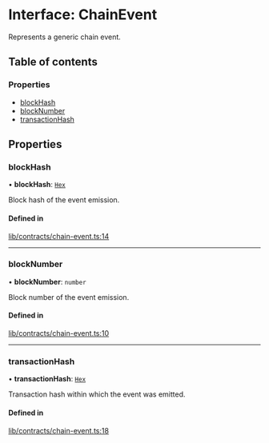 # Interface: ChainEvent

Represents a generic chain event.

## Table of contents

### Properties

- [blockHash](ChainEvent.md#blockhash)
- [blockNumber](ChainEvent.md#blocknumber)
- [transactionHash](ChainEvent.md#transactionhash)

## Properties

### blockHash

• **blockHash**: [`Hex`](../classes/Hex.md)

Block hash of the event emission.

#### Defined in

[lib/contracts/chain-event.ts:14](https://github.com/jose-blockchain/tbtc-v2/blob/main/typescript/src/lib/contracts/chain-event.ts#L14)

___

### blockNumber

• **blockNumber**: `number`

Block number of the event emission.

#### Defined in

[lib/contracts/chain-event.ts:10](https://github.com/jose-blockchain/tbtc-v2/blob/main/typescript/src/lib/contracts/chain-event.ts#L10)

___

### transactionHash

• **transactionHash**: [`Hex`](../classes/Hex.md)

Transaction hash within which the event was emitted.

#### Defined in

[lib/contracts/chain-event.ts:18](https://github.com/jose-blockchain/tbtc-v2/blob/main/typescript/src/lib/contracts/chain-event.ts#L18)
